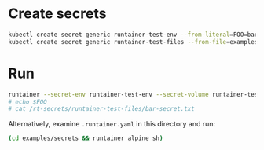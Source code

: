 # Create secrets

```bash
kubectl create secret generic runtainer-test-env --from-literal=FOO=bar
kubectl create secret generic runtainer-test-files --from-file=examples/secrets/bar-secret.txt
```

# Run

```bash
runtainer --secret-env runtainer-test-env --secret-volume runtainer-test-files alpine sh
# echo $FOO
# cat /rt-secrets/runtainer-test-files/bar-secret.txt
```

Alternatively, examine `.runtainer.yaml` in this directory and run:

```bash
(cd examples/secrets && runtainer alpine sh)
```
